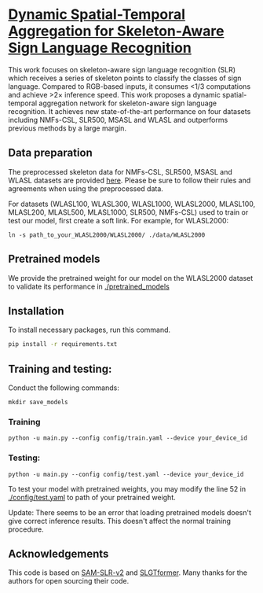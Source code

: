 # [Dynamic Spatial-Temporal Aggregation for Skeleton-Aware Sign Language Recognition](https://arxiv.org/pdf/2403.12519.pdf)
This work focuses on skeleton-aware sign language recognition (SLR) which receives a series of skeleton points to classify the classes of sign language. Compared to RGB-based inputs, it consumes <1/3 computations and achieve >2× inference speed. This work proposes a dynamic spatial-temporal aggregation network for skeleton-aware sign language recognition. It achieves new state-of-the-art performance on four datasets including NMFs-CSL, SLR500, MSASL and WLASL and outperforms previous methods by a large margin.

## Data preparation
The preprocessed skeleton data for NMFs-CSL, SLR500, MSASL and WLASL datasets are provided [here](https://mega.nz/folder/JytAARrA#76Ug-Khu-8Eskmrw1HhMCQ). Please be sure to follow their rules and agreements when using the preprocessed data.

For datasets (WLASL100, WLASL300, WLASL1000, WLASL2000, MLASL100, MLASL200, MLASL500, MLASL1000, SLR500, NMFs-CSL) used to train or test our model, first create a soft link. For example, for WLASL2000:
```
ln -s path_to_your_WLASL2000/WLASL2000/ ./data/WLASL2000
```

## Pretrained models
We provide the pretrained weight for our model on the WLASL2000 dataset to validate its performance in [./pretrained_models](./pretrained_models)

## Installation
To install necessary packages, run this command. 
```bash
pip install -r requirements.txt
```

## Training and testing:
Conduct the following commands: 
```
mkdir save_models
```
### Training

```
python -u main.py --config config/train.yaml --device your_device_id
```

### Testing:
```
python -u main.py --config config/test.yaml --device your_device_id
```

To test your model with pretrained weights, you may modify the line 52 in [./config/test.yaml](./config/test.yaml) to path of your pretrained weight.

Update: There seems to be an error that loading pretrained models doesn't give correct inference results. This doesn't affect the normal training procedure.

## Acknowledgements

This code is based on [SAM-SLR-v2](https://github.com/jackyjsy/SAM-SLR-v2) and [SLGTformer](https://github.com/neilsong/SLGTformer). Many thanks for the authors for open sourcing their code.

